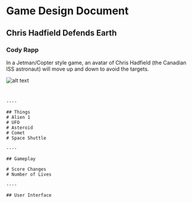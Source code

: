 # Game Design Document
## Chris Hadfield Defends Earth
### Cody Rapp
In a Jetman/Copter style game, an avatar of Chris Hadfield (the Canadian ISS astronaut) will move up and down to avoid the targets. 


![alt text](https://github.com/usc-csci102-spring2013/game_codyrapp/blob/master/ChrisTitle.png?raw=true "Chris Hadfield Game")
```


----

## Things
# Alien 1
# UFO
# Asteroid
# Comet
# Space Shuttle

----

## Gameplay

# Score Changes
# Number of Lives

----

## User Interface

